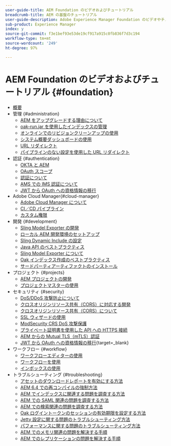```yaml
---
user-guide-title: AEM Foundation のビデオおよびチュートリアル
breadcrumb-title: AEM の基盤のチュートリアル
user-guide-description: Adobe Experience Manager Foundation のビデオやチュートリアルのコレクションです。
sub-product: Experience Manager
index: y
source-git-commit: f3e1bef93e53de19cf917a915c0fb836f7d3c194
workflow-type: tm+mt
source-wordcount: '249'
ht-degree: 97%

---
```



# AEM Foundation のビデオおよびチュートリアル {#foundation}

+ [概要](./overview.md)
+ 管理 {#administration}
   + [AEM をアップグレードする理由について](./administration/understand-reasons-to-upgrade.md)
   + [oak-run.jar を使用したインデックスの管理](./administration/use-oak-run-jar-to-manage-indexes.md)
   + [オンラインでのリビジョンクリーンアップの使用](./administration/use-online-revision-clean-up.md)
   + [システム概要ダッシュボードの使用](./administration/use-the-system-overview-dashboard.md)
   + [URL リダイレクト](./administration/url-redirection.md)
   + [パイプラインのない設定を使用した URL リダイレクト](./administration/url-redirects-using-pipeline-free-configurations.md)
+ 認証 {#authentication}
   + [OKTA と AEM](authentication/okta-saml-integration.md)
   + [OAuth スコープ](authentication/oauth-code-sample-develop.md)
   + [認証について](authentication/authentication-support-article-understand.md)
   + [AMS での IMS 認証について](authentication/adobe-ims-authentication-technical-video-understand.md)
   + [JWT から OAuth への資格情報の移行](authentication/jwt-to-oauth-migration.md)
+ Adobe Cloud Manager{#cloud-manager}
   + [Adobe Cloud Manager について](./cloud-manager/understand-cloud-manager-for-aem.md)
   + [CI／CD パイプライン](./cloud-manager/use-the-cicd-pipeline-in-cloud-manager-for-aem.md)
   + [カスタム権限](./cloud-manager/cloud-permissions.md)
+ 開発 {#development}
   + [Sling Model Exporter の開発](./development/develop-sling-model-exporter.md)
   + [ローカル AEM 開発環境のセットアップ](./development/set-up-a-local-aem-development-environment.md)
   + [Sling Dynamic Include の設定](./development/set-up-sling-dynamic-include.md)
   + [Java API のベストプラクティス](./development/understand-java-api-best-practices.md)
   + [Sling Model Exporter について](./development/understand-sling-model-exporter.md)
   + [Oak インデックス作成のベストプラクティス](./development/understand-indexing-best-practices.md)
   + [サードパーティアーティファクトのインストール](./development/install-third-party-artifacts.md)
+ プロジェクト {#projects}
   + [AEM プロジェクトの開発](./projects/develop-aem-projects.md)
   + [プロジェクトマスターの使用](./projects/use-project-masters.md)
+ セキュリティ {#security}
   + [DoS/DDoS 攻撃防止について](./security/understanding-dos-and-prevention-approaches.md)
   + [クロスオリジンリソース共有（CORS）に対応する開発](./security/develop-for-cross-origin-resource-sharing.md)
   + [クロスオリジンリソース共有（CORS）について](./security/understand-cross-origin-resource-sharing.md)
   + [SSL ウィザードの使用](./security/use-the-ssl-wizard.md)
   + [ModSecurity CRS DoS 攻撃保護](./security/modsecurity-crs-dos-attack-protection.md)
   + [プライベート証明書を使用した API への HTTPS 接続](./security/call-internal-apis-having-private-certificate.md)
   + [AEM からの Mutual TLS（mTLS）認証](./security/mutual-tls-authentication.md)
   + [JWT から OAuth への資格情報の移行](https://experienceleague.adobe.com/ja/docs/experience-manager-learn/foundation/authentication/jwt-to-oauth-migration){target=_blank}
+ ワークフロー {#workflow}
   + [ワークフローエディターの使用](./workflow/use-the-workflow-editor.md)
   + [ワークフローを使用](./workflow/use-workflow.md)
   + [インボックスの使用](./workflow/use-the-inbox.md)
+ トラブルシューティング {#troubleshooting}
   + [アセットのダウンロードレポートを有効にする方法](./troubleshooting/how-to-enable-asset-download-report.md)
   + [AEM 6.4 での再コンパイルの強制方法](./troubleshooting/how-to-force-recompilation.md)
   + [AEM でインデックスに関連する問題を調査する方法](./troubleshooting/how-to-investigate-indexing-related-issues.md)
   + [AEM での SAML 関連の問題を調査する方法](./troubleshooting/how-to-investigate-saml-related-issues.md)
   + [AEM での検索関連の問題を調査する方法](./troubleshooting/how-to-investigate-search-related-issues.md)
   + [Oak ログイントークンのセッションの有効期限を設定する方法](./troubleshooting/how-to-set-the-oak-login-token-session-expiration.md)
   + [Jetty 設定に関する問題のトラブルシューティング方法](./troubleshooting/how-to-troubleshoot-issues-related-to-jetty-configuration.md)
   + [パフォーマンスに関する問題のトラブルシューティング方法](./troubleshooting/how-to-troubleshoot-performance-related-issues.md)
   + [AEM でのメモリ関連の問題を解決する手順](./troubleshooting/steps-to-resolve-memory-related-issues.md)
   + [AEM でのレプリケーションの問題を解決する手順](./troubleshooting/steps-to-resolve-replication-issues.md)
